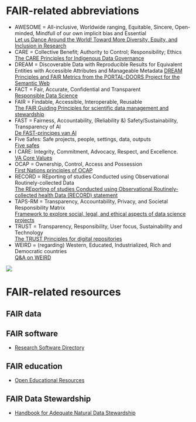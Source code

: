 # FAIR-related abbreviations

* AWESOME = All-inclusive, Worldwide ranging, Equitable, Sincere, Open-minded, Mindfull of our own implicit bias and Essential  
  [Let us Dance Around the World! Toward More Diversity, Equity, and Inclusion in Research](https://journals.humankinetics.com/view/journals/jmpb/6/1/article-p1.xml)
* CARE = Collective Benefit; Authority to Control; Responsibility; Ethics  
  [The CARE Principles for Indigenous Data Governance](https://doi.org/10.5334/dsj-2020-042)
* DREAM = Discoverable Data with Reproducible Results for Equivalent Entities with Accessible Attributes and Manageable Metadata
  [DREAM Principles and FAIR Metrics from the PORTAL-DOORS Project for the Semantic Web](https://doi.org/10.1109/ECAI46879.2019.9042003)
* FACT = Fair, Accurate, Confidential and Transparent  
  [Responsible Data Science](https://doi.org/10.1007/s12599-017-0487-z)
* FAIR = Findable, Accessible, Interoperable, Reusable  
  [The FAIR Guiding Principles for scientific data management and stewardship](https://doi.org/10.1038/sdata.2016.18)
* FAST = Fairness, Accountability, (Reliability &) Safety/Sustainability, Transparency of AI  
  [De FAST-principes van AI](https://boommanagement.nl/artikel/de-fast-principes-van-ai-fairness-accountability-safety-transparency/)
* Five Safes: Safe projects, people, settings, data, outputs  
  [Five safes](https://en.wikipedia.org/wiki/Five_safes)
* I CARE: Integrity, Commitment, Advocacy, Respect, and Excellence.  
  [VA Core Values](https://www.va.gov/icare/)
* OCAP = Ownership, Control, Access and Possession  
  [First Nations principles of OCAP](https://en.wikipedia.org/wiki/First_Nations_principles_of_OCAP)
* RECORD = REporting of studies Conducted using Observational Routinely-collected Data  
  [The REporting of studies Conducted using Observational Routinely-collected health Data (RECORD) statement](https://doi.org/10.1371/journal.pmed.1001885)
* TAPS-RM = Transparency, Accountability, Privacy, and Societal Responsibility Matrix  
  [Framework to explore social, legal, and ethical aspects of data science projects](https://doi.org/10.48550/arXiv.2302.01041)
* TRUST = Transparency, Responsibility, User focus, Sustainability and Technology  
  [The TRUST Principles for digital repositories](https://www.nature.com/articles/s41597-020-0486-7)
* WEIRD = (regarding) Western, Educated, Industrialized, Rich and Democratic countries  
  [Q&A on WEIRD](https://weirdpeople.fas.harvard.edu/qa-weird)

![](https://images.squarespace-cdn.com/content/v1/5d3799de845604000199cd24/1567592828276-IZWQDX1H6DRCD85GRSWJ/CARE+Principles.png?format=2500w)

# FAIR-related resources
## FAIR data
## FAIR software
* [Research Software Directory](https://research-software-directory.org/organisations/amsterdam-university-medical-centers)
## FAIR education
* [Open Educational Resources](https://github.com/ronaldcornet/openeducationalresources)
## FAIR Data Stewardship
* [Handbook for Adequate Natural Data Stewardship](https://www.health-ri.nl/en/data-stewardship-handbook-hands)
